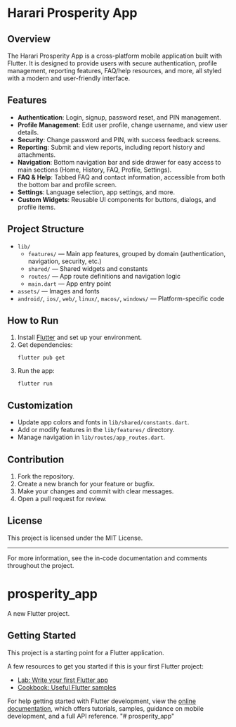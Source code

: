 # Harari Prosperity App

## Overview
The Harari Prosperity App is a cross-platform mobile application built with Flutter. It is designed to provide users with secure authentication, profile management, reporting features, FAQ/help resources, and more, all styled with a modern and user-friendly interface.

## Features
- **Authentication**: Login, signup, password reset, and PIN management.
- **Profile Management**: Edit user profile, change username, and view user details.
- **Security**: Change password and PIN, with success feedback screens.
- **Reporting**: Submit and view reports, including report history and attachments.
- **Navigation**: Bottom navigation bar and side drawer for easy access to main sections (Home, History, FAQ, Profile, Settings).
- **FAQ & Help**: Tabbed FAQ and contact information, accessible from both the bottom bar and profile screen.
- **Settings**: Language selection, app settings, and more.
- **Custom Widgets**: Reusable UI components for buttons, dialogs, and profile items.

## Project Structure
- `lib/`
  - `features/` — Main app features, grouped by domain (authentication, navigation, security, etc.)
  - `shared/` — Shared widgets and constants
  - `routes/` — App route definitions and navigation logic
  - `main.dart` — App entry point
- `assets/` — Images and fonts
- `android/`, `ios/`, `web/`, `linux/`, `macos/`, `windows/` — Platform-specific code

## How to Run
1. Install [Flutter](https://flutter.dev/docs/get-started/install) and set up your environment.
2. Get dependencies:
   ```
   flutter pub get
   ```
3. Run the app:
   ```
   flutter run
   ```

## Customization
- Update app colors and fonts in `lib/shared/constants.dart`.
- Add or modify features in the `lib/features/` directory.
- Manage navigation in `lib/routes/app_routes.dart`.

## Contribution
1. Fork the repository.
2. Create a new branch for your feature or bugfix.
3. Make your changes and commit with clear messages.
4. Open a pull request for review.

## License
This project is licensed under the MIT License.

---
For more information, see the in-code documentation and comments throughout the project.
# prosperity_app

A new Flutter project.

## Getting Started

This project is a starting point for a Flutter application.

A few resources to get you started if this is your first Flutter project:

- [Lab: Write your first Flutter app](https://docs.flutter.dev/get-started/codelab)
- [Cookbook: Useful Flutter samples](https://docs.flutter.dev/cookbook)

For help getting started with Flutter development, view the
[online documentation](https://docs.flutter.dev/), which offers tutorials,
samples, guidance on mobile development, and a full API reference.
"# prosperity_app" 
